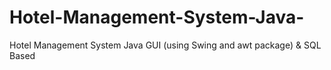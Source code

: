 # Hotel-Management-System-Java-
Hotel Management System Java GUI (using Swing and awt package) &amp; SQL  Based 
